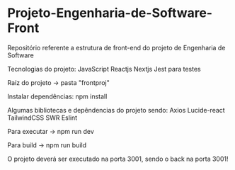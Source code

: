 # Projeto-Engenharia-de-Software-Front

Repositório referente a estrutura de front-end do projeto de Engenharia de Software

Tecnologias do projeto: 
  JavaScript
  Reactjs
  Nextjs
  Jest para testes

Raíz do projeto -> pasta "frontproj"

Instalar dependências: npm install

Algumas bibliotecas e depêndencias do projeto sendo:
  Axios
  Lucide-react
  TailwindCSS
  SWR
  Eslint

Para executar -> npm run dev

Para build -> npm run build

O projeto deverá ser executado na porta 3001, sendo o back na porta 3001!

